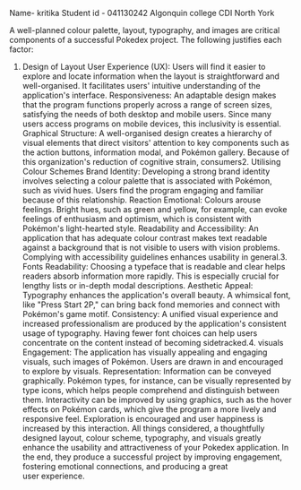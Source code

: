 Name- kritika
Student id - 041130242
Algonquin college CDI North York

A well-planned colour palette, layout, typography, and images are critical components of a successful Pokedex project. The following justifies each factor:

1. Design of Layout
User Experience (UX): Users will find it easier to explore and locate information when the layout is straightforward and well-organised. It facilitates users' intuitive understanding of the application's interface.
Responsiveness: An adaptable design makes that the program functions properly across a range of screen sizes, satisfying the needs of both desktop and mobile users. Since many users access programs on mobile devices, this inclusivity is essential.
Graphical Structure: A well-organised design creates a hierarchy of visual elements that direct visitors' attention to key components such as the action buttons, information modal, and Pokémon gallery. Because of this organization's reduction of cognitive strain, consumers2. Utilising Colour Schemes
Brand Identity: Developing a strong brand identity involves selecting a colour palette that is associated with Pokémon, such as vivid hues. Users find the program engaging and familiar because of this relationship.
Reaction Emotional: Colours arouse feelings. Bright hues, such as green and yellow, for example, can evoke feelings of enthusiasm and optimism, which is consistent with Pokémon's light-hearted style.
Readability and Accessibility: An application that has adequate colour contrast makes text readable against a background that is not visible to users with vision problems. Complying with accessibility guidelines enhances usability in general.3. Fonts
Readability: Choosing a typeface that is readable and clear helps readers absorb information more rapidly. This is especially crucial for lengthy lists or in-depth modal descriptions.
Aesthetic Appeal: Typography enhances the application's overall beauty. A whimsical font, like "Press Start 2P," can bring back fond memories and connect with Pokémon's game motif.
Consistency: A unified visual experience and increased professionalism are produced by the application's consistent usage of typography. Having fewer font choices can help users concentrate on the content instead of becoming sidetracked.4. visuals Engagement: The application has visually appealing and engaging visuals, such images of Pokémon. Users are drawn in and encouraged to explore by visuals.
Representation: Information can be conveyed graphically. Pokémon types, for instance, can be visually represented by type icons, which helps people comprehend and distinguish between them.
Interactivity can be improved by using graphics, such as the hover effects on Pokémon cards, which give the program a more lively and responsive feel. Exploration is encouraged and user happiness is increased by this interaction.
All things considered, a thoughtfully designed layout, colour scheme, typography, and visuals greatly enhance the usability and attractiveness of your Pokedex application. In the end, they produce a successful project by improving engagement, fostering emotional connections, and producing a great user experience.

